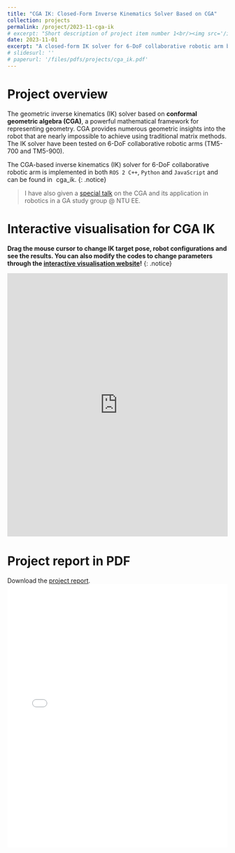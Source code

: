 ```yaml
---
title: "CGA IK: Closed-Form Inverse Kinematics Solver Based on CGA"
collection: projects
permalink: /project/2023-11-cga-ik
# excerpt: "Short description of project item number 1<br/><img src='/images/500x300.png'>"
date: 2023-11-01
excerpt: "A closed-form IK solver for 6-DoF collaborative robotic arm based on conformal geometric algebra (CGA). <a href='https://github.com/wei-hsuan-cheng/cga_ik' target='_blank' style='text-decoration: none;'><i class='fab fa-github' style=''></i><span style='margin-left: 0.13cm'>cga_ik</span></a>"
# slidesurl: ''
# paperurl: '/files/pdfs/projects/cga_ik.pdf'
---
```


# Project overview

The geometric inverse kinematics (IK) solver based on **conformal geometric algebra (CGA)**, a powerful mathematical framework for representing geometry. CGA provides numerous geometric insights into the robot that are nearly impossible to achieve using traditional matrix methods. The IK solver have been tested on 6-DoF collaborative robotic arms (TM5-700 and TM5-900).

The CGA-based inverse kinematics (IK) solver for 6-DoF collaborative robotic arm is implemented in both  ``ROS 2 C++``, ``Python`` and ``JavaScript`` and can be found in <a href='https://github.com/wei-hsuan-cheng/cga_ik' target='_blank' style='text-decoration: none;'><i class='fab fa-github' style=''></i><span style='margin-left: 0.13cm'>cga_ik</span></a>.
{: .notice}

> I have also given a [special talk] on the CGA and its application in robotics in a GA study group @ NTU EE.

# Interactive visualisation for CGA IK

**Drag the mouse cursor to change IK target pose, robot configurations and see the results. You can also modify the codes to change parameters through the [interactive visualisation website]!**
{: .notice}

<iframe src="https://enkimute.github.io/ganja.js/examples/coffeeshop.html#b6QHB5OAn" width="100%" height="600px" frameborder="0"></iframe>


# Project report in PDF
Download the [project report](/files/pdfs/projects/kendo_robot.pdf).
<embed src="/files/pdfs/projects/kendo_robot.pdf" type="application/pdf" width="100%" height="600px" />

[special talk]: https://www.notion.so/Special-Talk-on-Conformal-Geometric-Algebra-CGA-and-Its-Application-in-Robotics-df0a1bcf661849a687c5e335480fde13#dcb72071bf8b425cbd4d418ecfa17edc
[interactive visualisation website]: https://enkimute.github.io/ganja.js/examples/coffeeshop.html#b6QHB5OAn
